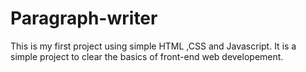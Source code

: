 # Paragraph-writer
This is my first project using simple HTML ,CSS and Javascript.
It is a simple project to clear the basics of front-end web developement.
